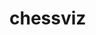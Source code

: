 # chessviz
<!--Build status
[![Build Status](https://travis-ci.com/lagerat/chessviz.svg?branch=master)](https://travis-ci.com/lagerat/chessviz)-->
